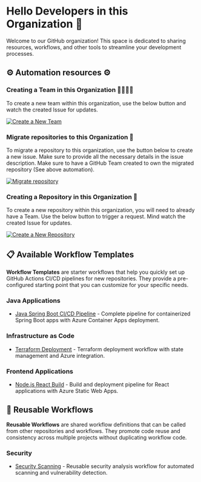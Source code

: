 # Hello Developers in this Organization 👋

Welcome to our GitHub organization! This space is dedicated to sharing resources, workflows, and other tools to streamline your development processes.

## ⚙️ Automation resources ⚙️

### Creating a Team in this Organization 🧑‍🧑‍🧒‍🧒

To create a new team within this organization, use the below button and watch the created Issue for updates.

<a href="https://github.com/renan-org/.github/issues/new?template=request-team.yml">
    <img src="https://img.shields.io/badge/Create%20a%20New%20Team-4B9CD3?style=flat-square&logo=github" alt="Create a New Team" />
</a>

### Migrate repositories to this Organization 🚀

To migrate a repository to this organization, use the button below to create a new issue. Make sure to provide all the necessary details in the issue description. Make sure to have a GitHub Team created to own the migrated repository (See above automation).

<a href="https://github.com/renan-org/.github/issues/new?template=request-migration.yml">
    <img src="https://img.shields.io/badge/Migrate%20a%20Repository-4B9CD3?style=flat-square&logo=github" alt="Migrate repository" />
</a>


### Creating a Repository in this Organization 🤩

To create a new repository within this organization, you will need to already have a Team. Use the below button to trigger a request. Mind watch the created Issue for updates.

<a href="https://github.com/renan-org/.github/issues/new?template=request-repo.yml">
    <img src="https://img.shields.io/badge/Create%20a%20New%20Repository-4B9CD3?style=flat-square&logo=github" alt="Create a New Repository" />
</a>

## 📋 Available Workflow Templates

**Workflow Templates** are starter workflows that help you quickly set up GitHub Actions CI/CD pipelines for new repositories. They provide a pre-configured starting point that you can customize for your specific needs.

### Java Applications

- [Java Spring Boot CI/CD Pipeline](/workflow-templates/01-template-java-app-build.yml) - Complete pipeline for containerized Spring Boot apps with Azure Container Apps deployment.

### Infrastructure as Code

- [Terraform Deployment](/workflow-templates/02-template-terraform.yml) - Terraform deployment workflow with state management and Azure integration.

### Frontend Applications

- [Node.js React Build](/workflow-templates/03-template-react-build.yml) - Build and deployment pipeline for React applications with Azure Static Web Apps.

## 🔄 Reusable Workflows

**Reusable Workflows** are shared workflow definitions that can be called from other repositories and workflows. They promote code reuse and consistency across multiple projects without duplicating workflow code.

### Security

- [Security Scanning](https://github.com/renan-org/shared-security-scan/blob/main/.github/workflows/security-scan.yml) - Reusable security analysis workflow for automated scanning and vulnerability detection.

<!--
**Here are some ideas to get you started:**
 Contribution guidelines - how can the community get involved?
👩‍💻 Useful resources - where can the community find your docs? Is there anything else the community should know?
🍿 Fun facts - what does your team eat for breakfast?
 Remember, you can do mighty things with the power of [Markdown](https://docs.github.com/github/writing-on-github/getting-started-with-writing-and-formatting-on-github/basic-writing-and-formatting-syntax)
-->
